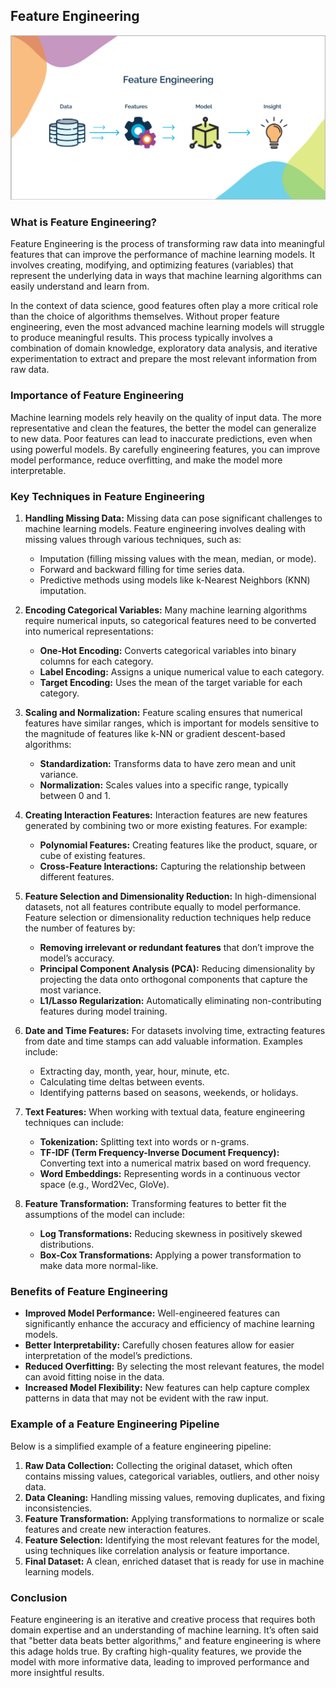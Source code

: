 ## Feature Engineering
![Feature Engineering Pipeline](./image.png)

### What is Feature Engineering?

Feature Engineering is the process of transforming raw data into meaningful features that can improve the performance of machine learning models. It involves creating, modifying, and optimizing features (variables) that represent the underlying data in ways that machine learning algorithms can easily understand and learn from.

In the context of data science, good features often play a more critical role than the choice of algorithms themselves. Without proper feature engineering, even the most advanced machine learning models will struggle to produce meaningful results. This process typically involves a combination of domain knowledge, exploratory data analysis, and iterative experimentation to extract and prepare the most relevant information from raw data.

### Importance of Feature Engineering

Machine learning models rely heavily on the quality of input data. The more representative and clean the features, the better the model can generalize to new data. Poor features can lead to inaccurate predictions, even when using powerful models. By carefully engineering features, you can improve model performance, reduce overfitting, and make the model more interpretable.

### Key Techniques in Feature Engineering

1. **Handling Missing Data:**
   Missing data can pose significant challenges to machine learning models. Feature engineering involves dealing with missing values through various techniques, such as:
   - Imputation (filling missing values with the mean, median, or mode).
   - Forward and backward filling for time series data.
   - Predictive methods using models like k-Nearest Neighbors (KNN) imputation.

2. **Encoding Categorical Variables:**
   Many machine learning algorithms require numerical inputs, so categorical features need to be converted into numerical representations:
   - **One-Hot Encoding:** Converts categorical variables into binary columns for each category.
   - **Label Encoding:** Assigns a unique numerical value to each category.
   - **Target Encoding:** Uses the mean of the target variable for each category.

3. **Scaling and Normalization:**
   Feature scaling ensures that numerical features have similar ranges, which is important for models sensitive to the magnitude of features like k-NN or gradient descent-based algorithms:
   - **Standardization:** Transforms data to have zero mean and unit variance.
   - **Normalization:** Scales values into a specific range, typically between 0 and 1.

4. **Creating Interaction Features:**
   Interaction features are new features generated by combining two or more existing features. For example:
   - **Polynomial Features:** Creating features like the product, square, or cube of existing features.
   - **Cross-Feature Interactions:** Capturing the relationship between different features.

5. **Feature Selection and Dimensionality Reduction:**
   In high-dimensional datasets, not all features contribute equally to model performance. Feature selection or dimensionality reduction techniques help reduce the number of features by:
   - **Removing irrelevant or redundant features** that don’t improve the model’s accuracy.
   - **Principal Component Analysis (PCA):** Reducing dimensionality by projecting the data onto orthogonal components that capture the most variance.
   - **L1/Lasso Regularization:** Automatically eliminating non-contributing features during model training.

6. **Date and Time Features:**
   For datasets involving time, extracting features from date and time stamps can add valuable information. Examples include:
   - Extracting day, month, year, hour, minute, etc.
   - Calculating time deltas between events.
   - Identifying patterns based on seasons, weekends, or holidays.

7. **Text Features:**
   When working with textual data, feature engineering techniques can include:
   - **Tokenization:** Splitting text into words or n-grams.
   - **TF-IDF (Term Frequency-Inverse Document Frequency):** Converting text into a numerical matrix based on word frequency.
   - **Word Embeddings:** Representing words in a continuous vector space (e.g., Word2Vec, GloVe).

8. **Feature Transformation:**
   Transforming features to better fit the assumptions of the model can include:
   - **Log Transformations:** Reducing skewness in positively skewed distributions.
   - **Box-Cox Transformations:** Applying a power transformation to make data more normal-like.

### Benefits of Feature Engineering

- **Improved Model Performance:** Well-engineered features can significantly enhance the accuracy and efficiency of machine learning models.
- **Better Interpretability:** Carefully chosen features allow for easier interpretation of the model’s predictions.
- **Reduced Overfitting:** By selecting the most relevant features, the model can avoid fitting noise in the data.
- **Increased Model Flexibility:** New features can help capture complex patterns in data that may not be evident with the raw input.

### Example of a Feature Engineering Pipeline

Below is a simplified example of a feature engineering pipeline:

1. **Raw Data Collection:** Collecting the original dataset, which often contains missing values, categorical variables, outliers, and other noisy data.
2. **Data Cleaning:** Handling missing values, removing duplicates, and fixing inconsistencies.
3. **Feature Transformation:** Applying transformations to normalize or scale features and create new interaction features.
4. **Feature Selection:** Identifying the most relevant features for the model, using techniques like correlation analysis or feature importance.
5. **Final Dataset:** A clean, enriched dataset that is ready for use in machine learning models.

### Conclusion

Feature engineering is an iterative and creative process that requires both domain expertise and an understanding of machine learning. It’s often said that "better data beats better algorithms," and feature engineering is where this adage holds true. By crafting high-quality features, we provide the model with more informative data, leading to improved performance and more insightful results.
